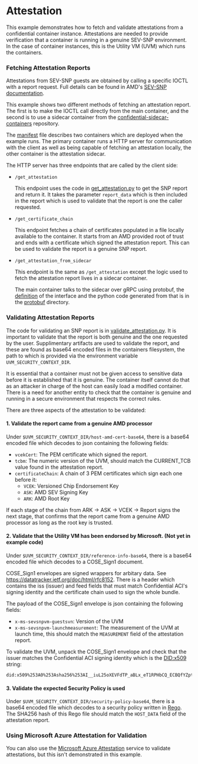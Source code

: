 # Attestation

This example demonstrates how to fetch and validate attestations from a confidential container instance. Attestations are needed to provide verification that a container is running in a genuine SEV-SNP environment. In the case of container instances, this is the Utility VM (UVM) which runs the containers.

### Fetching Attestation Reports

Attestations from SEV-SNP guests are obtained by calling a specific IOCTL with a report request. Full details can be found in AMD's [SEV-SNP documentation](https://www.amd.com/en/support/tech-docs/sev-secure-nested-paging-firmware-abi-specification).

This example shows two different methods of fetching an attestation report. The first is to make the IOCTL call directly from the main container, and the second is to use a sidecar container from the [confidential-sidecar-containers](https://github.com/microsoft/confidential-sidecar-containers) repository.

The [manifest](manifest.json) file describes two containers which are deployed when the example runs. The primary container runs a HTTP server for communication with the client as well as being capable of fetching an attestation locally, the other container is the attestation sidecar.

The HTTP server has three endpoints that are called by the client side:

- `/get_attestation`

  This endpoint uses the code in [get_attestation.py](get_attestation.py) to get the SNP report and return it. It takes the parameter `report_data` which is then included in the report which is used to validate that the report is one the caller requested.

- `/get_certificate_chain`

  This endpoint fetches a chain of certificates populated in a file locally available to the container. It starts from an AMD provided root of trust and ends with a certificate which signed the attestation report. This can be used to validate the report is a genuine SNP report.

- `/get_attestation_from_sidecar`

  This endpoint is the same as `/get_attestation` except the logic used to fetch the attestation report lives in a sidecar container.

  The main container talks to the sidecar over gRPC using protobuf, the [definition](protobuf/attestation_sidecar.proto) of the interface and the python code generated from that is in the [protobuf](protobuf/) directory.

### Validating Attestation Reports

The code for validating an SNP report is in [validate_attestation.py](validate_attestation.py). It is important to validate that the report is both genuine and the one requested by the user. Supplimentary artifacts are used to validate the report, and these are found as base64 encoded files in the containers filesystem, the path to which is provided via the environment variable `UVM_SECURITY_CONTEXT_DIR`.

It is essential that a container must not be given access to sensitive data before it is established that it is genuine. The container itself cannot do that as an attacker in charge of the host can easily load a modified container. There is a need for another entity to check that the container is genuine and running in a secure environment that respects the correct rules.

There are three aspects of the attestation to be validated:

#### 1. Validate the report came from a genuine AMD processor

Under `$UVM_SECURITY_CONTEXT_DIR/host-amd-cert-base64`, there is a base64 encoded file which decodes to json containing the following fields:

- `vcekCert`: The PEM certificate which signed the report.
- `tcbm`: The numeric version of the UVM, should match the CURRENT_TCB value found in the attestation report.
- `certificateChain`: A chain of 3 PEM certificates which sign each one before it:
  - `VCEK`: Versioned Chip Endorsement Key
  - `ASK`: AMD SEV Signing Key
  - `ARK`: AMD Root Key

If each stage of the chain from ARK -> ASK -> VCEK -> Report signs the next stage, that confirms that the report came from a genuine AMD processor as long as the root key is trusted.

#### 2. Validate that the Utility VM has been endorsed by Microsoft. (Not yet in example code)

Under `$UVM_SECURITY_CONTEXT_DIR/reference-info-base64`, there is a base64 encoded file which decodes to a COSE_Sign1 document.

COSE_Sign1 envelopes are signed wrappers for arbitary data. See https://datatracker.ietf.org/doc/html/rfc8152. There is a header which contains the iss (issuer) and feed fields that must match Confidential ACI's signing identity and the certificate chain used to sign the whole bundle.

The payload of the COSE_Sign1 envelope is json containing the following fields:

- `x-ms-sevsnpvm-guestsvn`: Version of the UVM
- `x-ms-sevsnpvm-launchmeasurement`: The measurement of the UVM at launch time, this should match the `MEASUREMENT` field of the attestation report.

To validate the UVM, unpack the COSE_Sign1 envelope and check that the issuer matches the Confidential ACI signing identity which is the [DID:x509](https://github.com/microsoft/did-x509/blob/main/specification.md) string:

```
did:x509%253A0%253Asha256%253AI__iuL25oXEVFdTP_aBLx_eT1RPHbCQ_ECBQfYZpt9s%253A%253Aeku%253A1.3.6.1.4.1.311.76.59.1.2
```

#### 3. Validate the expected Security Policy is used

Under `$UVM_SECURITY_CONTEXT_DIR/security-policy-base64`, there is a base64 encoded file which decodes to a security policy written in [Rego](https://www.openpolicyagent.org/docs/latest/policy-language). The SHA256 hash of this Rego file should match the `HOST_DATA` field of the attestation report.

### Using Microsoft Azure Attestation for Validation

You can also use the [Microsoft Azure Attestation](https://learn.microsoft.com/en-us/azure/attestation/overview) service to validate attestations, but this isn't demonstrated in this example.
